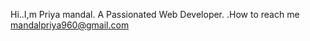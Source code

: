 Hi..I,m Priya mandal.
A Passionated Web Developer.
.How to reach me mandalpriya960@gmail.com
 

<!---
Priyamandal00/Priyamandal00 is a ✨ special ✨ repository because its `README.md` (this file) appears on your GitHub profile.
You can click the Preview link to take a look at your changes.
--->
